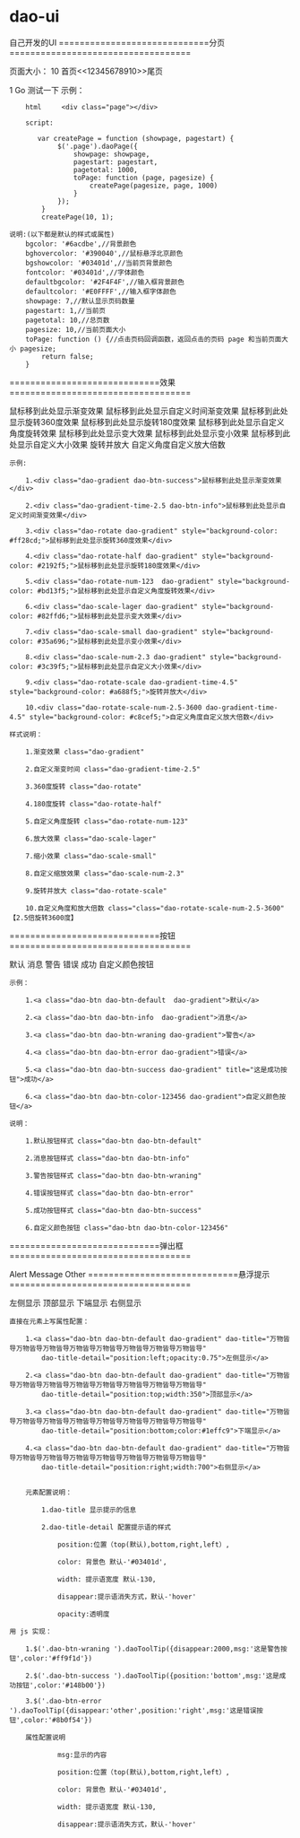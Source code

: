# dao-ui
自己开发的UI
=============================分页===================================

页面大小：
10
首页<<12345678910>>尾页

1
Go
测试一下
    示例：

        html     <div class="page"></div>

        script:

           var createPage = function (showpage, pagestart) {
                $('.page').daoPage({
                    showpage: showpage,
                    pagestart: pagestart,
                    pagetotal: 1000,
                    toPage: function (page, pagesize) {
                        createPage(pagesize, page, 1000)
                    }
                });
            }
            createPage(10, 1);

    说明:(以下都是默认的样式或属性)
        bgcolor: '#6acdbe',//背景颜色
        bghovercolor: '#390040',//鼠标悬浮北京颜色
        bgshowcolor: '#03401d',//当前页背景颜色
        fontcolor: '#03401d',//字体颜色
        defaultbgcolor: '#2F4F4F',//输入框背景颜色
        defaultcolor: '#E0FFFF',//输入框字体颜色
        showpage: 7,//默认显示页码数量
        pagestart: 1,//当前页
        pagetotal: 10,//总页数
        pagesize: 10,//当前页面大小
        toPage: function () {//点击页码回调函数，返回点击的页码 page 和当前页面大小 pagesize;
            return false;
        }

=============================效果===================================

鼠标移到此处显示渐变效果
鼠标移到此处显示自定义时间渐变效果
鼠标移到此处显示旋转360度效果
鼠标移到此处显示旋转180度效果
鼠标移到此处显示自定义角度旋转效果
鼠标移到此处显示变大效果
鼠标移到此处显示变小效果
鼠标移到此处显示自定义大小效果
旋转并放大
自定义角度自定义放大倍数

    示例:

        1.<div class="dao-gradient dao-btn-success">鼠标移到此处显示渐变效果</div>

        2.<div class="dao-gradient-time-2.5 dao-btn-info">鼠标移到此处显示自定义时间渐变效果</div>

        3.<div class="dao-rotate dao-gradient" style="background-color: #ff28cd;">鼠标移到此处显示旋转360度效果</div>

        4.<div class="dao-rotate-half dao-gradient" style="background-color: #2192f5;">鼠标移到此处显示旋转180度效果</div>

        5.<div class="dao-rotate-num-123  dao-gradient" style="background-color: #bd13f5;">鼠标移到此处显示自定义角度旋转效果</div>

        6.<div class="dao-scale-lager dao-gradient" style="background-color: #82ffd6;">鼠标移到此处显示变大效果</div>

        7.<div class="dao-scale-small dao-gradient" style="background-color: #35a696;">鼠标移到此处显示变小效果</div>

        8.<div class="dao-scale-num-2.3 dao-gradient" style="background-color: #3c39f5;">鼠标移到此处显示自定义大小效果</div>

        9.<div class="dao-rotate-scale dao-gradient-time-4.5" style="background-color: #a688f5;">旋转并放大</div>

        10.<div class="dao-rotate-scale-num-2.5-3600 dao-gradient-time-4.5" style="background-color: #c8cef5;">自定义角度自定义放大倍数</div>

    样式说明：

        1.渐变效果 class="dao-gradient"

        2.自定义渐变时间 class="dao-gradient-time-2.5"

        3.360度旋转 class="dao-rotate"

        4.180度旋转 class="dao-rotate-half"

        5.自定义角度旋转 class="dao-rotate-num-123"

        6.放大效果 class="dao-scale-lager"

        7.缩小效果 class="dao-scale-small"

        8.自定义缩放效果 class="dao-scale-num-2.3"

        9.旋转并放大 class="dao-rotate-scale"

        10.自定义角度和放大倍数 class="class="dao-rotate-scale-num-2.5-3600" 【2.5倍旋转3600度】

=============================按钮===================================

默认 消息 警告 错误 成功 自定义颜色按钮

    示例：

        1.<a class="dao-btn dao-btn-default  dao-gradient">默认</a>

        2.<a class="dao-btn dao-btn-info  dao-gradient">消息</a>

        3.<a class="dao-btn dao-btn-wraning dao-gradient">警告</a>

        4.<a class="dao-btn dao-btn-error dao-gradient">错误</a>

        5.<a class="dao-btn dao-btn-success dao-gradient" title="这是成功按钮">成功</a>

        6.<a class="dao-btn dao-btn-color-123456 dao-gradient">自定义颜色按钮</a>

    说明：

        1.默认按钮样式 class="dao-btn dao-btn-default"

        2.消息按钮样式 class="dao-btn dao-btn-info"

        3.警告按钮样式 class="dao-btn dao-btn-wraning"

        4.错误按钮样式 class="dao-btn dao-btn-error"

        5.成功按钮样式 class="dao-btn dao-btn-success"

        6.自定义颜色按钮 class="dao-btn dao-btn-color-123456"


=============================弹出框===================================

Alert Message Other
=============================悬浮提示===================================

左侧显示 顶部显示 下端显示 右侧显示

    直接在元素上写属性配置：

        1.<a class="dao-btn dao-btn-default dao-gradient" dao-title="万物皆导万物皆导万物皆导万物皆导万物皆导万物皆导万物皆导万物皆导"
            dao-title-detail="position:left;opacity:0.75">左侧显示</a>

        2.<a class="dao-btn dao-btn-default dao-gradient" dao-title="万物皆导万物皆导万物皆导万物皆导万物皆导万物皆导万物皆导万物皆导"
            dao-title-detail="position:top;width:350">顶部显示</a>

        3.<a class="dao-btn dao-btn-default dao-gradient" dao-title="万物皆导万物皆导万物皆导万物皆导万物皆导万物皆导万物皆导万物皆导"
            dao-title-detail="position:bottom;color:#1effc9">下端显示</a>

        4.<a class="dao-btn dao-btn-default dao-gradient" dao-title="万物皆导万物皆导万物皆导万物皆导万物皆导万物皆导万物皆导万物皆导"
            dao-title-detail="position:right;width:700">右侧显示</a>


        元素配置说明：

            1.dao-title 显示提示的信息

            2.dao-title-detail 配置提示语的样式

                position:位置（top(默认),bottom,right,left）,

                color: 背景色 默认-'#03401d',

                width: 提示语宽度 默认-130,

                disappear:提示语消失方式，默认-'hover'

                opacity:透明度

    用 js 实现：

        1.$('.dao-btn-wraning ').daoToolTip({disappear:2000,msg:'这是警告按钮',color:'#ff9f1d'})

        2.$('.dao-btn-success ').daoToolTip({position:'bottom',msg:'这是成功按钮',color:'#148b00'})

        3.$('.dao-btn-error ').daoToolTip({disappear:'other',position:'right',msg:'这是错误按钮',color:'#8b0f54'})

        属性配置说明

                msg:显示的内容

                position:位置（top(默认),bottom,right,left）,

                color: 背景色 默认-'#03401d',

                width: 提示语宽度 默认-130,

                disappear:提示语消失方式，默认-'hover'
